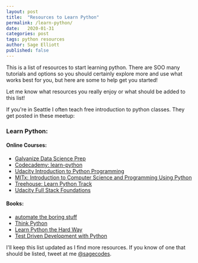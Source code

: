 ```yaml
---
layout: post
title:  "Resources to Learn Python"
permalink: /learn-python/
date:   2020-01-31
categories: post
tags: python resources
author: Sage Elliott
published: false
---
```


This is a list of resources to start learning python. There are SOO many
tutorials and options so you should certainly explore more and use what
works best for you, but here are some to help get you started!

Let me know what resources you really enjoy or what should be added to this list!

If you're in Seattle I often teach free introduction to python classes.
They get posted in these meetup:

### Learn Python:

#### Online Courses:

- [Galvanize Data Science Prep](https://www.galvanize.com/data-science/prep)
- [Codecademy: learn-python](https://www.codecademy.com/learn/learn-python)
- [Udacity Introduction to Python Programming](https://www.udacity.com/course/introduction-to-python--ud1110)
- [MITx: Introduction to Computer Science and Programming Using Python](https://www.edx.org/course/introduction-computer-science-mitx-6-00-1x-0) 
- [Treehouse: Learn Python Track](https://teamtreehouse.com/tracks/learn-python)
- [Udacity Full Stack Foundations](https://www.udacity.com/course/full-stack-foundations--ud088)

#### Books:

- [automate the boring stuff](https://automatetheboringstuff.com/)
- [Think Python](http://www.greenteapress.com/thinkpython/thinkpython.pdf)
- [Learn Python the Hard Way](https://learnpythonthehardway.org/book/)
- [Test Driven Development with Python](https://www.obeythetestinggoat.com/)


I'll keep this list updated as I find more resources. If you know of one that should be listed, tweet at me [@sagecodes](https://twitter.com/sagecodes).